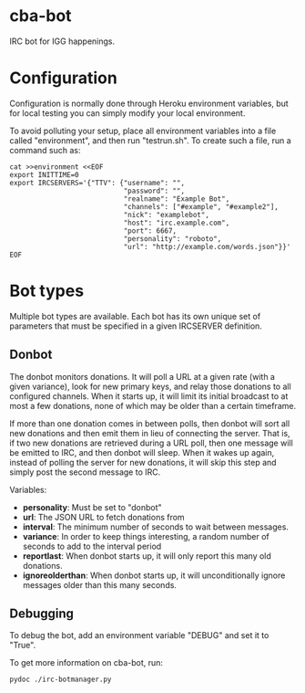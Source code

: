 cba-bot
=======

IRC bot for IGG happenings.


Configuration
=============

Configuration is normally done through Heroku environment variables, but
for local testing you can simply modify your local environment.

To avoid polluting your setup, place all environment variables into a file
called "environment", and then run "testrun.sh".  To create such a file,
run a command such as:

    cat >>environment <<EOF
    export INITTIME=0
    export IRCSERVERS='{"TTV": {"username": "",
                                "password": "",
                                "realname": "Example Bot",
                                "channels": ["#example", "#example2"],
                                "nick": "examplebot",
                                "host": "irc.example.com",
                                "port": 6667,
                                "personality": "roboto",
                                "url": "http://example.com/words.json"}}'
    EOF

Bot types
=========

Multiple bot types are available.  Each bot has its own unique set of
parameters that must be specified in a given IRCSERVER definition.


Donbot
------

The donbot monitors donations.  It will poll a URL at a given rate (with a
given variance), look for new primary keys, and relay those donations to
all configured channels.  When it starts up, it will limit its initial
broadcast to at most a few donations, none of which may be older than a
certain timeframe.

If more than one donation comes in between polls, then donbot will sort all
new donations and then emit them in lieu of connecting the server.  That
is, if two new donations are retrieved during a URL poll, then one message
will be emitted to IRC, and then donbot will sleep.  When it wakes up
again, instead of polling the server for new donations, it will skip this
step and simply post the second message to IRC.

Variables:

* **personality**: Must be set to "donbot"
* **url**: The JSON URL to fetch donations from
* **interval**: The minimum number of seconds to wait between messages.
* **variance**: In order to keep things interesting, a random number of
seconds to add to the interval period
* **reportlast**: When donbot starts up, it will only report this many
old donations.
* **ignoreolderthan**: When donbot starts up, it will unconditionally
ignore messages older than this many seconds.


Debugging
---------

To debug the bot, add an environment variable "DEBUG" and set it to "True".

To get more information on cba-bot, run:

    pydoc ./irc-botmanager.py
